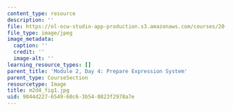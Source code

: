 ```yaml
---
content_type: resource
description: ''
file: https://ol-ocw-studio-app-production.s3.amazonaws.com/courses/20-109-laboratory-fundamentals-in-biological-engineering-spring-2010/9044d227654960c63b540823f2978a7e_m2d4_fig1.jpg
file_type: image/jpeg
image_metadata:
  caption: ''
  credit: ''
  image-alt: ''
learning_resource_types: []
parent_title: 'Module 2, Day 4: Prepare Expression System'
parent_type: CourseSection
resourcetype: Image
title: m2d4_fig1.jpg
uid: 9044d227-6549-60c6-3b54-0823f2978a7e
---
```

